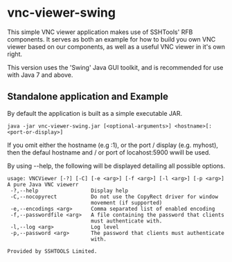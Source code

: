 # vnc-viewer-swing

This simple VNC viewer application makes use of SSHTools' RFB components. It serves as both an
example for how to build you own VNC viewer based on our components, as well as a useful VNC
viewer in it's own right.

This version uses the 'Swing' Java GUI toolkit, and is recommended for use with Java 7 and above.

## Standalone application and Example 
By default the application is built as a simple executable JAR.

```
java -jar vnc-viewer-swing.jar [<optional-arguments>] <hostname>[:<port-or-display>]
```

If you omit either the hostname (e.g :1), or the port / display (e.g. myhost), then the defaul 
hostname and / or port of locahost:5900 wwill be used.  

By using --help, the following will be displayed detailing all possible options.

```
usage: VNCViewer [-?] [-C] [-e <arg>] [-f <arg>] [-l <arg>] [-p <arg>]
A pure Java VNC viewerr
 -?,--help                 Display help
 -C,--nocopyrect           Do not use the CopyRect driver for window
                           movement (if supported)
 -e,--encodings <arg>      Comma separated list of enabled encoding
 -f,--passwordfile <arg>   A file containing the password that clients
                           must authenticate with.
 -l,--log <arg>            Log level
 -p,--password <arg>       The password that clients must authenticate
                           with.

Provided by SSHTOOLS Limited.

```



 
